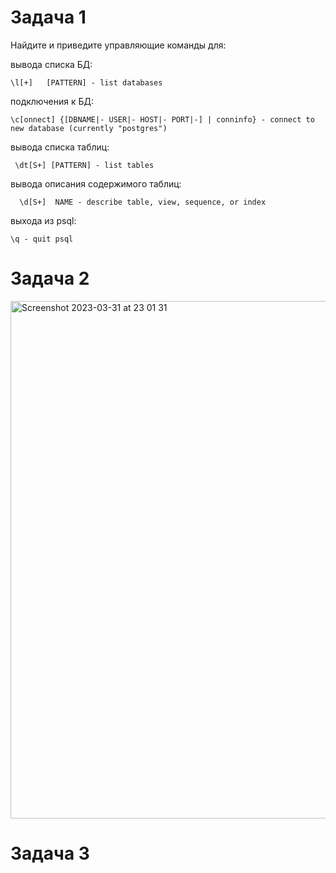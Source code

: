 # Задача 1

Найдите и приведите управляющие команды для:

вывода списка БД:

    \l[+]   [PATTERN] - list databases
подключения к БД:

    \c[onnect] {[DBNAME|- USER|- HOST|- PORT|-] | conninfo} - connect to new database (currently "postgres")
вывода списка таблиц:

     \dt[S+] [PATTERN] - list tables
вывода описания содержимого таблиц:

      \d[S+]  NAME - describe table, view, sequence, or index    
выхода из psql:

    \q - quit psql
    
# Задача 2
<img width="828" alt="Screenshot 2023-03-31 at 23 01 31" src="https://user-images.githubusercontent.com/97674120/229268716-cc706c7a-f0dd-4c2f-8891-888fec48b0c1.png">

# Задача 3


